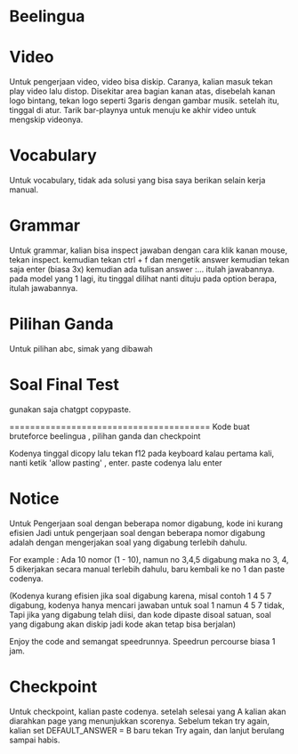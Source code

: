 # Beelingua

# Video
Untuk pengerjaan video, video bisa diskip. Caranya, kalian masuk tekan play video lalu distop. Disekitar area bagian kanan atas, disebelah kanan logo bintang, tekan logo seperti 3garis dengan gambar musik. setelah itu, tinggal di atur. Tarik bar-playnya untuk menuju ke akhir video untuk mengskip videonya.

# Vocabulary
Untuk vocabulary, tidak ada solusi yang bisa saya berikan selain kerja manual.

# Grammar
Untuk grammar, kalian bisa inspect jawaban dengan cara klik kanan mouse, tekan inspect. kemudian tekan ctrl + f dan mengetik answer kemudian tekan saja enter (biasa 3x) kemudian ada tulisan answer :... itulah jawabannya.
pada model yang 1 lagi, itu tinggal dilihat nanti dituju pada option berapa, itulah jawabannya.

# Pilihan Ganda
Untuk pilihan abc, simak yang dibawah

# Soal Final Test
gunakan saja chatgpt copypaste.


=======================================
Kode buat bruteforce beelingua , pilihan ganda dan checkpoint

Kodenya tinggal dicopy lalu tekan f12 pada keyboard
kalau pertama kali, nanti ketik 'allow pasting' , enter.
paste codenya lalu enter

# Notice
Untuk Pengerjaan soal dengan beberapa nomor digabung, kode ini kurang efisien
Jadi untuk pengerjaan soal dengan beberapa nomor digabung adalah dengan
mengerjakan soal yang digabung terlebih dahulu. 

For example : Ada 10 nomor (1 - 10), namun no 3,4,5 digabung maka no 3, 4, 5 dikerjakan secara manual
terlebih dahulu, baru kembali ke no 1 dan paste codenya. 

(Kodenya kurang efisien jika soal digabung karena, misal contoh 1 4 5 7 digabung, kodenya hanya mencari jawaban untuk soal 1 namun 4 5 7 tidak, Tapi jika yang digabung telah diisi, dan kode dipaste disoal satuan, soal yang digabung akan diskip jadi kode akan tetap bisa berjalan)


Enjoy the code and semangat speedrunnya.
Speedrun percourse biasa 1 jam.

# Checkpoint
Untuk checkpoint, kalian paste codenya.
setelah selesai yang A kalian akan diarahkan page yang menunjukkan scorenya. Sebelum tekan try again, kalian set DEFAULT_ANSWER = B baru tekan Try again, dan lanjut berulang sampai habis.
